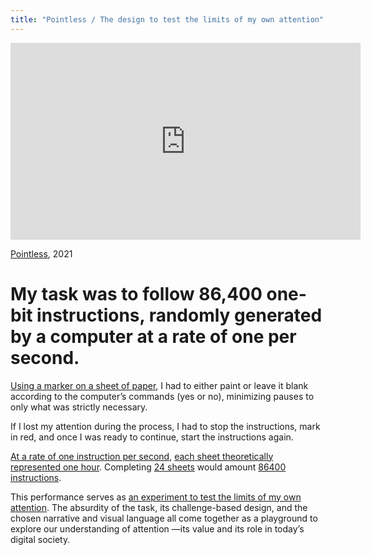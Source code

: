 ```yaml
---
title: "Pointless / The design to test the limits of my own attention"
---
```

<iframe width="560" height="315" src="https://www.youtube.com/embed/QRdb935v1sQ" title="YouTube video player" frameborder="0" allow="accelerometer; autoplay; clipboard-write; encrypted-media; gyroscope; picture-in-picture" allowfullscreen></iframe>

[Pointless](202104111309), 2021

# My task was to follow 86,400 one-bit instructions, randomly generated by a computer at a rate of one per second.

[Using a marker on a sheet of paper](202105291101), I had to either paint or leave it blank according to the computer’s commands (yes or no), minimizing pauses to only what was strictly necessary.

If I lost my attention during the process, I had to stop the instructions, mark in red, and once I was ready to continue, start the instructions again.

[At a rate of one instruction per second](202105311723), [each sheet theoretically represented one hour](202105291511). Completing [24 sheets](202105271855) would amount [86400 instructions](202105291803). 

This performance serves as [an experiment to test the limits of my own attention](202105291750). The absurdity of the task, its challenge-based design, and the chosen narrative and visual language all come together as a playground to explore our understanding of attention —its value and its role in today’s digital society.